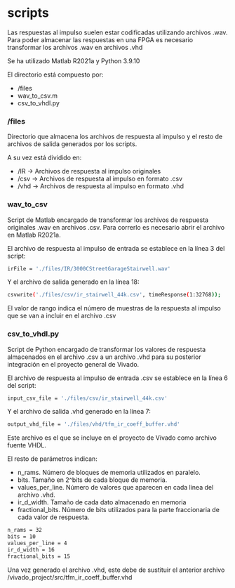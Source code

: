 # scripts

Las respuestas al impulso suelen estar codificadas utilizando archivos .wav. Para poder almacenar las respuestas en una FPGA es necesario transformar los archivos .wav en archivos .vhd

Se ha utilizado Matlab R2021a y Python 3.9.10

El directorio está compuesto por:
 - /files
 - wav_to_csv.m
 - csv_to_vhdl.py

### /files
Directorio que almacena los archivos de respuesta al impulso y el resto de archivos de salida generados por los scripts.

A su vez está dividido en:
 - /IR -> Archivos de respuesta al impulso originales
 - /csv -> Archivos de respuesta al impulso en formato .csv
 - /vhd -> Archivos de respuesta al impulso en formato .vhd


### wav_to_csv
Script de Matlab encargado de transformar los archivos de respuesta originales .wav en archivos .csv. Para correrlo es necesario abrir el archivo en Matlab R2021a.

El archivo de respuesta al impulso de entrada se establece en la línea 3 del script:

```sh
irFile = './files/IR/3000CStreetGarageStairwell.wav'
```

Y el archivo de salida generado en la línea 18:

```sh
csvwrite('./files/csv/ir_stairwell_44k.csv', timeResponse(1:32768));
```

El valor de rango indica el número de muestras de la respuesta al impulso que se van a incluir en el archivo .csv 

### csv_to_vhdl.py
Script de Python encargado de transformar los valores de respuesta almacenados en el archivo .csv a un archivo .vhd para su posterior integración en el proyecto general de Vivado.

El archivo de respuesta al impulso de entrada .csv se establece en la línea 6 del script:

```sh
input_csv_file = './files/csv/ir_stairwell_44k.csv'
```

Y el archivo de salida .vhd generado en la línea 7:

```sh
output_vhd_file = './files/vhd/tfm_ir_coeff_buffer.vhd'
```

Este archivo es el que se incluye en el proyecto de Vivado como archivo fuente VHDL.

El resto de parámetros indican:
 - n_rams. Número de bloques de memoria utilizados en paralelo.
 - bits. Tamaño en 2^bits de cada bloque de memoria.
 - values_per_line. Número de valores que aparecen en cada línea del archivo .vhd.
 - ir_d_width. Tamaño de cada dato almacenado en memoria
 - fractional_bits. Número de bits utilizados para la parte fraccionaria de cada valor de respuesta.

```sh
n_rams = 32
bits = 10
values_per_line = 4
ir_d_width = 16
fractional_bits = 15
```

Una vez generado el archivo .vhd, este debe de sustituir el anterior archivo /vivado_project/src/tfm_ir_coeff_buffer.vhd